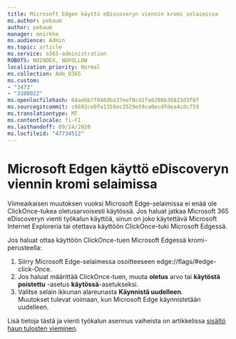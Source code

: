 ```yaml
---
title: Microsoft Edgen käyttö eDiscoveryn viennin kromi selaimissa
ms.author: pebaum
author: pebaum
manager: mnirkhe
ms.audience: Admin
ms.topic: article
ms.service: o365-administration
ROBOTS: NOINDEX, NOFOLLOW
localization_priority: Normal
ms.collection: Adm_O365
ms.custom:
- "3473"
- "3100022"
ms.openlocfilehash: 64aebb7f048dba37eef8cd1fa6286b36823d3f0f
ms.sourcegitcommit: c6692ce0fa1358ec3529e59ca0ecdfdea4cdc759
ms.translationtype: MT
ms.contentlocale: fi-FI
ms.lasthandoff: 09/14/2020
ms.locfileid: "47734512"
---
```

# <a name="using-microsoft-edge-based-on-chromium-browsers-for-ediscovery-export"></a>Microsoft Edgen käyttö eDiscoveryn viennin kromi selaimissa

Viimeaikaisen muutoksen vuoksi Microsoft Edge-selaimissa ei enää ole ClickOnce-tukea oletusarvoisesti käytössä. Jos haluat jatkaa Microsoft 365 eDiscoveryn vienti työkalun käyttöä, sinun on joko käytettävä Microsoft Internet Exploreria tai otettava käyttöön ClickOnce-tuki Microsoft Edgessä. 

Jos haluat ottaa käyttöön ClickOnce-tuen Microsoft Edgessä kromi-perusteella: 
1. Siirry Microsoft Edge-selaimessa osoitteeseen edge://flags/#edge-click-Once.
2. Jos haluat määrittää ClickOnce-tuen, muuta **oletus** arvo tai **käytöstä poistettu** -asetus **käytössä**-asetukseksi. 
3. Valitse selain ikkunan alareunasta **Käynnistä uudelleen**. <br>
 Muutokset tulevat voimaan, kun Microsoft Edge käynnistetään uudelleen. 

Lisä tietoja tästä ja vienti työkalun asennus vaiheista on artikkelissa [ sisältö haun tulosten vieminen](https://docs.microsoft.com/microsoft-365/compliance/export-search-results).